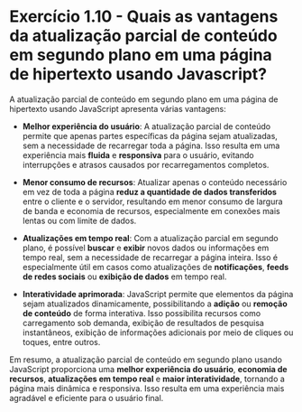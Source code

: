 # Exercício 1.10 - Quais as vantagens da atualização parcial de conteúdo em segundo plano em uma página de hipertexto usando Javascript?

A atualização parcial de conteúdo em segundo plano em uma página de hipertexto
usando JavaScript apresenta várias vantagens:

- **Melhor experiência do usuário**: A atualização parcial de conteúdo permite
    que apenas partes específicas da página sejam atualizadas, sem a necessidade
    de recarregar toda a página. Isso resulta em uma experiência mais **fluida**
    e **responsiva** para o usuário, evitando interrupções e atrasos causados
    por recarregamentos completos.

- **Menor consumo de recursos**: Atualizar apenas o conteúdo necessário em vez
    de toda a página **reduz a quantidade de dados transferidos** entre o
    cliente e o servidor, resultando em menor consumo de largura de banda e
    economia de recursos, especialmente em conexões mais lentas ou com limite de
    dados.

- **Atualizações em tempo real**: Com a atualização parcial em segundo plano,
    é possível **buscar** e **exibir** novos dados ou informações em tempo real,
    sem a necessidade de recarregar a página inteira. Isso é especialmente útil
    em casos como atualizações de **notificações**, **feeds de redes sociais**
    ou **exibição de dados** em tempo real.

- **Interatividade aprimorada**: JavaScript permite que elementos da página
    sejam atualizados dinamicamente, possibilitando a **adição** ou **remoção de
    conteúdo** de forma interativa. Isso possibilita recursos como carregamento
    sob demanda, exibição de resultados de pesquisa instantâneos, exibição de
    informações adicionais por meio de cliques ou toques, entre outros.

Em resumo, a atualização parcial de conteúdo em segundo plano usando JavaScript
proporciona uma **melhor experiência do usuário**, **economia de recursos**,
**atualizações em tempo real** e **maior interatividade**, tornando a página
mais dinâmica e responsiva. Isso resulta em uma experiência mais agradável e
eficiente para o usuário final.
